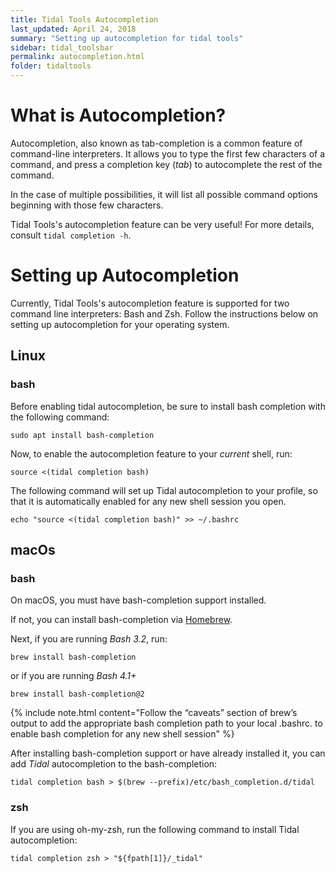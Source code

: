 ```yaml
---
title: Tidal Tools Autocompletion
last_updated: April 24, 2018
summary: "Setting up autocompletion for tidal tools"
sidebar: tidal_toolsbar
permalink: autocompletion.html
folder: tidaltools
---
```


# What is Autocompletion?
Autocompletion, also known as tab-completion is a common feature of command-line interpreters.
It allows you to type the first few characters of a command, and press a completion key (_tab_) to
autocomplete the rest of the command.

In the case of multiple possibilities, it will list all possible command options beginning with those few characters.

Tidal Tools's autocompletion feature can be very useful! For more details, consult `tidal completion -h`.

# Setting up Autocompletion

Currently, Tidal Tools's autocompletion feature is supported for two command line interpreters: Bash and Zsh.
Follow the instructions below on setting up autocompletion for your operating system.

## Linux

### bash

Before enabling tidal autocompletion, be sure to install bash completion with the following command:

```
sudo apt install bash-completion
```

Now, to enable the autocompletion feature to your *current* shell, run:
```
source <(tidal completion bash) 
```

The following command will set up Tidal autocompletion to your profile, so that it is automatically enabled for any new shell session you open.
```
echo "source <(tidal completion bash)" >> ~/.bashrc 
```

## macOs

### bash

On macOS, you must have bash-completion support installed.

If not, you can install bash-completion via [Homebrew](https://brew.sh/).


Next, if you are running *Bash 3.2*, run:
```
brew install bash-completion 

```
or if you are running *Bash 4.1+*
```
brew install bash-completion@2

```

{% include note.html content="Follow the “caveats” section of brew’s output to add the appropriate bash completion path to your local .bashrc. to enable bash completion for any new shell session" %}

After installing bash-completion support or have already installed it, you can add *Tidal* autocompletion to the bash-completion:

`tidal completion bash > $(brew --prefix)/etc/bash_completion.d/tidal`

### zsh

If you are using oh-my-zsh, run the following command to install Tidal autocompletion:

`tidal completion zsh > "${fpath[1]}/_tidal"`

